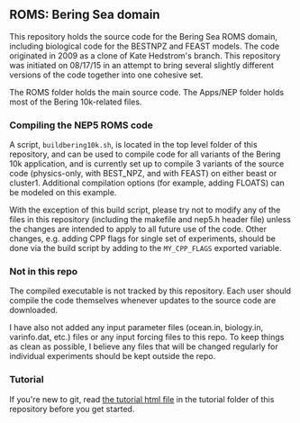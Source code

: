 ## ROMS: Bering Sea domain

This repository holds the source code for the Bering Sea ROMS domain, including biological code for the BESTNPZ and FEAST models.  The code originated in 2009 as a clone of Kate Hedstrom's branch.  This repository was initiated on 08/17/15 in an attempt to bring several slightly different versions of the code together into one cohesive set.

The ROMS folder holds the main source code.  The Apps/NEP folder holds most of the Bering 10k-related files.

### Compiling the NEP5 ROMS code

A script, `buildbering10k.sh`, is located in the top level folder of this repository, and can be used to compile code for all variants of the Bering 10k application, and is currently set up to compile 3 variants of the source code (physics-only, with BEST_NPZ, and with FEAST) on either beast or cluster1.  Additional compilation options (for example, adding FLOATS) can be modeled on this example.

With the exception of this build script, please try not to modify any of the files in this repository (including the makefile and nep5.h header file) unless the changes are intended to apply to all future use of the code.  Other changes, e.g. adding CPP flags for single set of experiments, should be done via the build script by adding to the `MY_CPP_FLAGS` exported variable. 


### Not in this repo

The compiled executable is not tracked by this repository.  Each user should compile the code themselves whenever updates to the source code are downloaded.

I have also not added any input parameter files (ocean.in, biology.in, varinfo.dat, etc.) files or any input forcing files to this repo.  To keep things as clean as possible, I believe any files that will be changed regularly for individual experiments should be kept outside the repo.  

### Tutorial

If you're new to git, read [the tutorial html file](https://rawgit.com/kakearney/roms-bering-sea/master/tutorial/roms_git.html) in the tutorial folder of this repository before you get started.

